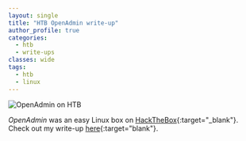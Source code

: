 ```yaml
---
layout: single
title: "HTB OpenAdmin write-up"
author_profile: true
categories: 
  - htb
  - write-ups
classes: wide
tags:
  - htb
  - linux
---
```


![OpenAdmin on HTB](/mmsec.io/assets/images/openadmin.png)

*OpenAdmin* was an easy Linux box on [HackTheBox](https://www.hackthebox.eu/){:target="_blank"}. Check out my write-up [here](https://github.com/Muemmelmoehre/write-ups/blob/master/openadmin.pdf){:target="blank"}.
